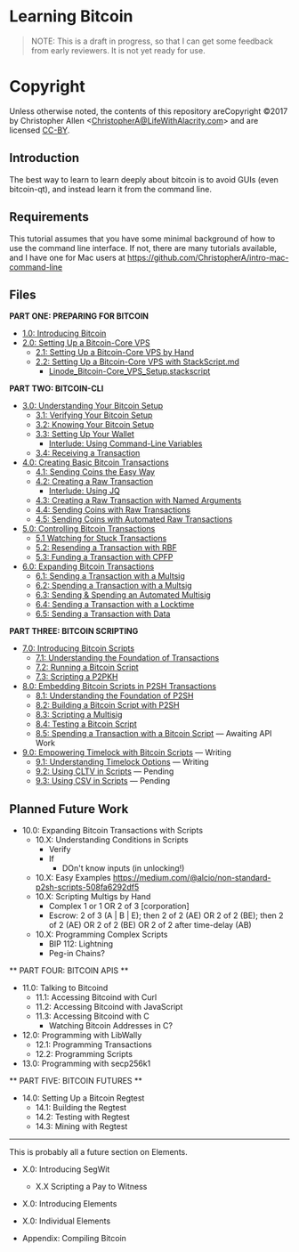 # Learning Bitcoin #

> NOTE: This is a draft in progress, so that I can get some feedback from early reviewers. It is not yet ready for use.

# Copyright

Unless otherwise noted, the contents of this repository areCopyright ©2017 by Christopher Allen \<ChristopherA@LifeWithAlacrity.com\> and are licensed [CC-BY](./LICENSE-CC-BY-4.0.md).

## Introduction

The best way to learn to learn deeply about bitcoin is to avoid GUIs (even bitcoin-qt), and instead learn it from the command line.

## Requirements

This tutorial assumes that you have some minimal background of how to use the command line interface. If not, there are many tutorials available, and I have one for Mac users at https://github.com/ChristopherA/intro-mac-command-line

## Files

**PART ONE: PREPARING FOR BITCOIN**

* [1.0: Introducing Bitcoin](1_0_Introducing_Bitcoin.md)
* [2.0: Setting Up a Bitcoin-Core VPS](2_0_Setting_Up_a_Bitcoin-Core_VPS.md)
  * [2.1: Setting Up a Bitcoin-Core VPS by Hand](2_1_Setting_Up_a_Bitcoin-Core_VPS_by_Hand.md)
  * [2.2: Setting Up a Bitcoin-Core VPS with StackScript.md](2_2_Setting_Up_a_Bitcoin-Core_VPS_with_StackScript.md)
    * [Linode_Bitcoin-Core_VPS_Setup.stackscript](2_2__Script_Linode_Setup.stackscript)
    
**PART TWO: BITCOIN-CLI**

* [3.0: Understanding Your Bitcoin Setup](3_0_Understanding_Your_Bitcoin_Setup.md)
  * [3.1: Verifying Your Bitcoin Setup](3_1_Verifying_Your_Bitcoin_Setup.md)
  * [3.2: Knowing Your Bitcoin Setup](3_2_Knowing_Your_Bitcoin_Setup.md)
  * [3.3: Setting Up Your Wallet](3_3_Setting_Up_Your_Wallet.md)
    * [Interlude: Using Command-Line Variables](3_3__Interlude_Using_Command-Line_Variables.md)
  * [3.4: Receiving a Transaction](3_4_Receiving_a_Transaction.md)
* [4.0: Creating Basic Bitcoin Transactions](4_0_Creating_Basic_Bitcoin_Transactions.md)
  * [4.1: Sending Coins the Easy Way](4_1_Sending_Coins_The_Easy_Way.md)
  * [4.2: Creating a Raw Transaction](4_2_Creating_a_Raw_Transaction.md)
     * [Interlude: Using JQ](4_2__Interlude_Using_JQ.md)
  * [4.3: Creating a Raw Transaction with Named Arguments](4_3_Creating_a_Raw_Transaction_with_Named_Arguments.md)
  * [4.4: Sending Coins with Raw Transactions](4_4_Sending_Coins_with_a_Raw_Transaction.md)
  * [4.5: Sending Coins with Automated Raw Transactions](4_5_Sending_Coins_with_Automated_Raw_Transactions.md)
* [5.0: Controlling Bitcoin Transactions](5_0_Controlling_Bitcoin_Transactions.md)
  * [5.1 Watching for Stuck Transactions](5_1_Watching_for_Stuck_Transactions.md)
  * [5.2: Resending a Transaction with RBF](5_2_Resending_a_Transaction_with_RBF.md)
  * [5.3: Funding a Transaction with CPFP](5_3_Funding_a_Transaction_with_CPFP.md)
* [6.0: Expanding Bitcoin Transactions](6_0_Expanding_Bitcoin_Transactions.md)
  * [6.1: Sending a Transaction with a Multsig](6_1_Sending_a_Transaction_to_a_Multisig.md)
  * [6.2: Spending a Transaction with a Multsig](6_2_Spending_a_Transaction_to_a_Multisig.md)
  * [6.3: Sending & Spending an Automated Multisig](6_3_Sending_an_Automated_Multisig.md)
  * [6.4: Sending a Transaction with a Locktime](6_4_Sending_a_Transaction_with_a_Locktime.md)
  * [6.5: Sending a Transaction with Data](6_5_Sending_a_Transaction_with_Data.md)

**PART THREE: BITCOIN SCRIPTING**

* [7.0: Introducing Bitcoin Scripts](7_0_Introducing_Bitcoin_Scripts.md)
  * [7.1: Understanding the Foundation of Transactions](7_1_Understanding_the_Foundation_of_Transactions.md)
  * [7.2: Running a Bitcoin Script](7_2_Running_a_Bitcoin_Script.md)
  * [7.3: Scripting a P2PKH](7_3_Scripting_a_P2PKH.md)
* [8.0: Embedding Bitcoin Scripts in P2SH Transactions](8_0_Embedding_Bitcoin_Scripts_in_P2SH_Transactions.md)
  * [8.1: Understanding the Foundation of P2SH](8_1_Understanding_the_Foundation_of_P2SH.md)
  * [8.2: Building a Bitcoin Script with P2SH](8_2_Building_a_Bitcoin_Script_with_P2SH.md)
  * [8.3: Scripting a Multisig](8_3_Scripting_a_Multisig.md)
  * [8.4: Testing a Bitcoin Script](8_4_Testing_a_Bitcoin_Script.md)
  * [8.5: Spending a Transaction with a Bitcoin Script](8_5_Spending_a_Transaction_with_a_Bitcoin_Script.md) — Awaiting API Work
* [9.0: Empowering Timelock with Bitcoin Scripts](9_0_Empowering_Timelock_with_Bitcoin_Scripts.md) — Writing
  * [9.1: Understanding Timelock Options](9_1_Understanding_Timelock_Options.md) — Writing
  * [9.2: Using CLTV in Scripts](9_2_Using_CLTV_in_Scripts.md) — Pending
  * [9.3: Using CSV in Scripts](9_3_Using_CSV_in_Scripts.md) — Pending

## Planned Future Work

* 10.0: Expanding Bitcoin Transactions with Scripts
   * 10.X: Understanding Conditions in Scripts
      * Verify
      * If
         * DOn't know inputs (in unlocking!)
   * 10.X: Easy Examples
   https://medium.com/@alcio/non-standard-p2sh-scripts-508fa6292df5
   * 10.X: Scripting Multigs by Hand
      * Complex 1 or 1 OR 2 of 3 [corporation]
      * Escrow: 2 of 3 (A | B | E); then 2 of 2 (AE) OR 2 of 2 (BE); then 2 of 2 (AE) OR 2 of 2 (BE) OR 2 of 2 after time-delay (AB)
   * 10.X: Programming Complex Scripts
      * BIP 112: Lightning
      * Peg-in Chains?
      
** PART FOUR: BITCOIN APIS **

* 11.0: Talking to Bitcoind
   * 11.1: Accessing Bitcoind with Curl
   * 11.2: Accessing Bitcoind with JavaScript
   * 11.3: Accessing Bitcoind with C
      * Watching Bitcoin Addresses in C?
* 12.0: Programming with LibWally
   * 12.1: Programming Transactions
   * 12.2: Programming Scripts
* 13.0: Programming with secp256k1
   
** PART FIVE: BITCOIN FUTURES **

* 14.0: Setting Up a Bitcoin Regtest
   * 14.1: Building the Regtest
   * 14.2: Testing with Regtest
   * 14.3: Mining with Regtest
   
<hr>
This is probably all a future section on Elements.

* X.0: Introducing SegWit
   * X.X Scripting a Pay to Witness
   
* X.0: Introducing Elements
* X.0: Individual Elements

* Appendix: Compiling Bitcoin
   
